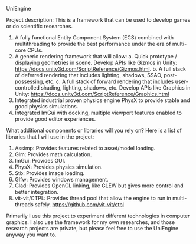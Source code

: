 UniEngine

Project description: This is a framework that can be used to develop games or do scientific researches. 

1.	A fully functional Entity Component System (ECS) combined with multithreading to provide the best performance under the era of multi-core CPUs.
2.	A generic rendering framework that will allow: 
a.	Quick prototype / displaying geometries in scene. Develop APIs like Gizmos in Unity: https://docs.unity3d.com/ScriptReference/Gizmos.html.
b.	A full stack of deferred rendering that includes lighting, shadows, SSAO, post-possessing, etc.
c.	A full stack of forward rendering that includes user-controlled shading, lighting, shadows, etc. Develop APIs like Graphics in Unity: https://docs.unity3d.com/ScriptReference/Graphics.html
3.	Integrated industrial proven physics engine PhysX to provide stable and good physics simulations.
4.	Integrated ImGui with docking, multiple viewport features enabled to provide good editor experiences.

What additional components or libraries will you rely on?
Here is a list of libraries that I will use in the project:
1.	Assimp: Provides features related to asset/model loading.
2.	Glm: Provides math calculation.
3.	ImGui: Provides GUI.
4.	PhysX: Provides physics simulation.
5.	Stb: Provides image loading.
6.	Glfw: Provides windows management.
7.	Glad: Provides OpenGL linking, like GLEW but gives more control and better integration.
8.	vit-vit/CTPL: Provides thread pool that allow the engine to run in multi-threads safely.
https://github.com/vit-vit/ctpl

Primarily I use this project to experiment different technologies in computer graphics. I also use the framework for my own researches, and those research projects are private, but please feel free to use the UniEngine anyway you want to. 
